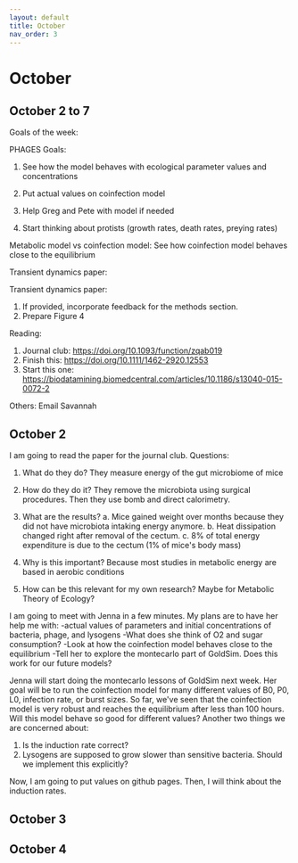 ```yaml
---
layout: default
title: October
nav_order: 3
---
```


# October

## October 2 to 7 

Goals of the week:

PHAGES Goals:
1. See how the model behaves with ecological parameter values and concentrations

3. Put actual values on coinfection model
4. Help Greg and Pete with model if needed
5. Start thinking about protists (growth rates, death rates, preying rates)

Metabolic model vs coinfection model:
See how coinfection model behaves close to the equilibrium

Transient dynamics paper:
			
Transient dynamics paper:
1. If provided, incorporate feedback for the methods section. 
2. Prepare Figure 4

Reading:
1. Journal club: https://doi.org/10.1093/function/zqab019
2. Finish this: https://doi.org/10.1111/1462-2920.12553                               
3. Start this one: https://biodatamining.biomedcentral.com/articles/10.1186/s13040-015-0072-2

Others:
Email Savannah

## October 2
I am going to read the paper for the journal club. Questions:

1. What do they do?
They measure energy of the gut microbiome of mice

2. How do they do it?
They remove the microbiota using surgical procedures. Then they use bomb and direct calorimetry.

3. What are the results?
   a. Mice gained weight over months because they did not have microbiota intaking energy anymore.
   b. Heat dissipation changed right after removal of the cectum.
   c. 8% of total energy expenditure is due to the cectum (1% of mice's body mass)

4. Why is this important?
Because most studies in metabolic energy are based in aerobic conditions

5. How can be this relevant for my own research?
Maybe for Metabolic Theory of Ecology?


I am going to meet with Jenna in a few minutes.
My plans are to have her help me with:
-actual values of parameters and initial concentrations of bacteria, phage, and lysogens
-What does she think of O2 and sugar consumption?
-Look at how the coinfection model behaves close to the equilibrium
-Tell her to explore the montecarlo part of GoldSim. Does this work for our future models?

Jenna will start doing the montecarlo lessons of GoldSim next week. Her goal will be to run the coinfection model for many
different values of B0, P0, L0, infection rate, or burst sizes. So far, we've seen that the coinfection model is very robust
and reaches the equilibrium after less than 100 hours. Will this model behave so good for different values?
Another two things we are concerned about:
1. Is the induction rate correct?
2. Lysogens are supposed to grow slower than sensitive bacteria. Should we implement this explicitly?

Now, I am going to put values on github pages.
Then, I will think about the induction rates.

## October 3

## October 4
